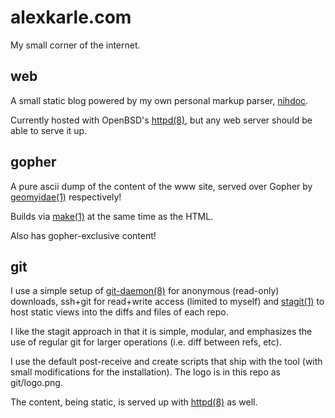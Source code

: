 alexkarle.com
=============
My small corner of the internet.

web
---
A small static blog powered by my own personal markup parser, [nihdoc].

Currently hosted with OpenBSD's [httpd(8)], but any web server should be
able to serve it up.

gopher
------
A pure ascii dump of the content of the www site, served over Gopher by
[geomyidae(1)] respectively!

Builds via [make(1)] at the same time as the HTML.

Also has gopher-exclusive content!

git
---
I use a simple setup of [git-daemon(8)] for anonymous (read-only) downloads,
ssh+git for read+write access (limited to myself) and [stagit(1)] to
host static views into the diffs and files of
each repo.

I like the stagit approach in that it is simple, modular, and emphasizes
the use of regular git for larger operations (i.e. diff between refs,
etc).

I use the default post-receive and create scripts that ship with the
tool (with small modifications for the installation). The logo is in
this repo as git/logo.png.

The content, being static, is served up with [httpd(8)] as well.

[make(1)]: https://man.openbsd.org/make.1
[httpd(8)]: https://man.openbsd.org/httpd.8
[stagit(1)]: https://git.codemadness.org/stagit
[git-daemon(8)]: https://git-scm.com/docs/git-daemon
[geomyidae(1)]: http://r-36.net/scm/geomyidae
[nihdoc]: https://git.sr.ht/~akarle/nihdoc
